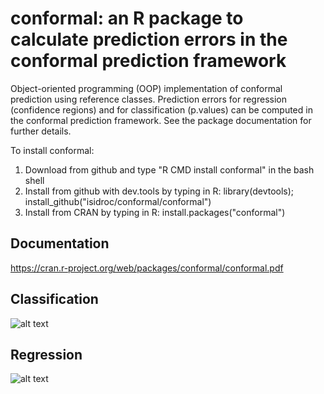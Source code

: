 conformal: an R package to calculate prediction errors in the conformal prediction framework
=====

Object-oriented programming (OOP) implementation
of conformal prediction using reference classes.
Prediction errors for regression (confidence regions)
and for classification (p.values)
can be computed in the conformal prediction framework.
See the package documentation for further details.

To install conformal:

1. Download from github and type "R CMD install conformal" in the bash shell
2. Install from github with dev.tools by typing in R: library(devtools); install_github("isidroc/conformal/conformal")
3. Install from CRAN by typing in R: install.packages("conformal")

Documentation
--------
https://cran.r-project.org/web/packages/conformal/conformal.pdf


Classification
--------

![alt text](https://cdn.rawgit.com/isidroc/conformal/master/conformal/man/figures/classificationScheme.svg "class")

Regression
---------
![alt text](https://cdn.rawgit.com/isidroc/conformal/master/conformal/man/figures/regressionScheme.svg "reg")
